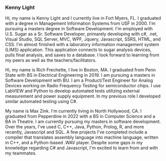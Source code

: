 ### **Kenny Light**

Hi, my name is Kenny Light and I currently live in Fort Myers, FL.  I graduated with a degree in Management Information Systems from USF in 2000.  I'm pursuing a masters degree in Software Development.  I'm employed with U.S. Sugar as a Sr. Software Developer, primarely developing with c#, .net, Visual Studio, SQL Server, MVC, WPF, Jquery, Javascript, SSRS, HTML, and CSS.  I'm almost finished with a laboratory information management system (LIMS) application.  This application connects to sugar analysis devices, pulls final analysis, and saves to a database.  I look forward to learning from my peers as well as the teachers/facilitators.


Hi, my name is Rich Frechette, I live in Boston, MA. I graduated from Penn State with BS in Electrical Engineering in 2019. I am pursuing a masters in Software Development with BU. I am a Product/Test Engineer for Analog Devices working on Radio Frequency Testing for semiconductor chips. I use LabVIEW and Python to develop automated tests utilizing external measurement and power supply equipment. In my previous role I developed similar automated testing using C#. 

My name is Max Zink. I'm currently living in North Hollywood, CA. I graduated from Pepperdine in 2022 with a BS in Computer Science and a BA in Theatre. I am currently pursuing my masters in software development. Over the years, I've used C, C++, Java, Python, Prolog, R, and more recently, Javascript and SQL. A few projects I've completed include a compiler that translates assembly language into machine language, written in C++, and a Python-based .WAV player. Despite some gaps in my knowledge regarding C# and Javascript, I'm excited to learn from and with my teammates.
